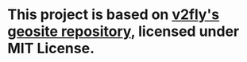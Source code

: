 # This project is based on [v2fly's geosite repository](https://github.com/v2fly/domain-list-community), licensed under MIT License.
